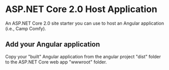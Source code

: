 # ASP.NET Core 2.0 Host Application

An ASP.NET Core 2.0 site starter you can use to host an Angular application (i.e., Camp Comfy).

## Add your Angular application

Copy your "built" Angular application from the angular project "dist" folder to the ASP.NET Core web app "wwwroot" folder.
